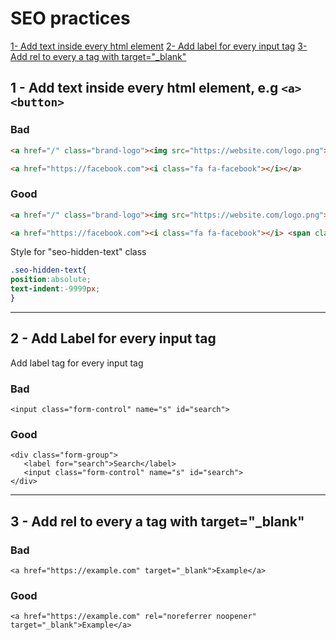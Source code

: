 # SEO practices

[1- Add text inside every html element](#add-text)
[2- Add label for every input tag](#add-label)
[3- Add rel to every a tag with target="_blank"](#add-rel)

## 1 - Add text inside every html element, e.g `<a>` `<button>` <a name="add-text"></a>

### Bad

```html
<a href="/" class="brand-logo"><img src="https://website.com/logo.png"></a>
```

```html
<a href="https://facebook.com"><i class="fa fa-facebook"></i></a>
```

### Good


```html
<a href="/" class="brand-logo"><img src="https://website.com/logo.png"> <span class="seo-hidden-text">Website Name</span></a>
```

```html
<a href="https://facebook.com"><i class="fa fa-facebook"></i> <span class="seo-hidden-text">Facebook</span></a>
```

Style for "seo-hidden-text" class
```css
.seo-hidden-text{
position:absolute;
text-indent:-9999px;
}
```

--------
## 2 - Add Label for every input tag  <a name="add-label"></a>


Add label tag for every input tag

### Bad
```
<input class="form-control" name="s" id="search"> 
```

### Good
```
<div class="form-group">
   <label for="search">Search</label>
   <input class="form-control" name="s" id="search"> 
</div>
```

---------

## 3 - Add rel to every a tag with target="_blank" <a name="add-rel"></a>

### Bad 
```
<a href="https://example.com" target="_blank">Example</a>
```

### Good 
```
<a href="https://example.com" rel="noreferrer noopener" target="_blank">Example</a>
```


